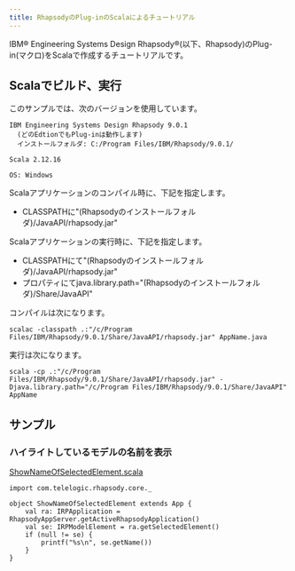 ```yaml
---
title: RhapsodyのPlug-inのScalaによるチュートリアル
---
```

IBM&reg; Engineering Systems Design Rhapsody&reg;(以下、Rhapsody)のPlug-in(マクロ)をScalaで作成するチュートリアルです。

## Scalaでビルド、実行
このサンプルでは、次のバージョンを使用しています。

```
IBM Engineering Systems Design Rhapsody 9.0.1
  (どのEdtionでもPlug-inは動作します)
  インストールフォルダ: C:/Program Files/IBM/Rhapsody/9.0.1/

Scala 2.12.16

OS: Windows
```

Scalaアプリケーションのコンパイル時に、下記を指定します。
- CLASSPATHに"(Rhapsodyのインストールフォルダ)/JavaAPI/rhapsody.jar"

Scalaアプリケーションの実行時に、下記を指定します。
- CLASSPATHにて"(Rhapsodyのインストールフォルダ)/JavaAPI/rhapsody.jar"
- プロパティにてjava.library.path="(Rhapsodyのインストールフォルダ)/Share/JavaAPI"

コンパイルは次になります。
```
scalac -classpath .:"/c/Program Files/IBM/Rhapsody/9.0.1/Share/JavaAPI/rhapsody.jar" AppName.java
```

実行は次になります。
```
scala -cp .:"/c/Program Files/IBM/Rhapsody/9.0.1/Share/JavaAPI/rhapsody.jar" -Djava.library.path="/c/Program Files/IBM/Rhapsody/9.0.1/Share/JavaAPI" AppName
```

## サンプル

### ハイライトしているモデルの名前を表示
[ShowNameOfSelectedElement.scala](ShowNameOfSelectedElement.scala)
```
import com.telelogic.rhapsody.core._

object ShowNameOfSelectedElement extends App {
	val ra: IRPApplication = RhapsodyAppServer.getActiveRhapsodyApplication()
	val se: IRPModelElement = ra.getSelectedElement()
	if (null != se) {
		printf("%s\n", se.getName())
	}
}
```
